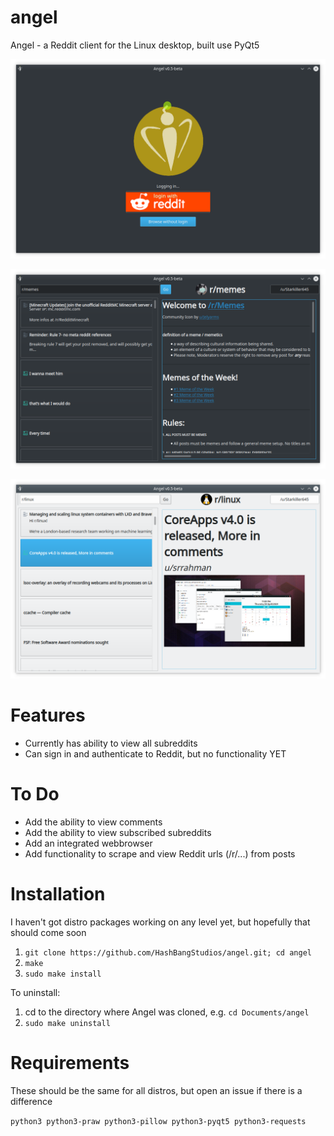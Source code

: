 # angel

Angel - a Reddit client for the Linux desktop, built use PyQt5

![Screenshot of login screen](https://github.com/HashBangStudios/angel/raw/master/demo/login-demo.png)

![Screenshot of /r/memes in dark theme](https://github.com/HashBangStudios/angel/raw/master/demo/r-memes-demo.png)

![Screenshot of /r/linux in light theme](https://github.com/HashBangStudios/angel/raw/master/demo/light-theme-demo.png)

# Features

* Currently has ability to view all subreddits
* Can sign in and authenticate to Reddit, but no functionality YET

# To Do

* Add the ability to view comments
* Add the ability to view subscribed subreddits
* Add an integrated webbrowser
* Add functionality to scrape and view Reddit urls (/r/...) from posts

# Installation
I haven't got distro packages working on any level yet, but hopefully that should come soon

1. `git clone https://github.com/HashBangStudios/angel.git; cd angel`
2. `make`
3. `sudo make install`

To uninstall:

1. cd to the directory where Angel was cloned, e.g. `cd Documents/angel`
2. `sudo make uninstall`

# Requirements
These should be the same for all distros, but open an issue if there is a difference

`python3 python3-praw python3-pillow python3-pyqt5 python3-requests`
